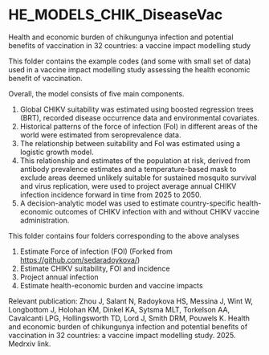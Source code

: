 # HE_MODELS_CHIK_DiseaseVac

Health and economic burden of chikungunya infection and potential benefits of vaccination in 32 countries: a vaccine impact modelling study

This folder contains the example codes (and some with small set of data) used in a vaccine impact modelling study assessing the health economic benefit of vaccination. 

Overall, the model consists of five main components. 
1. Global CHIKV suitability was estimated using boosted regression trees (BRT), recorded disease occurrence data and environmental covariates. 
2. Historical patterns of the force of infection (FoI) in different areas of the world were estimated from seroprevalence data. 
3. The relationship between suitability and FoI was estimated using a logistic growth model. 
4. This relationship and estimates of the population at risk, derived from antibody prevalence estimates and a temperature-based mask to exclude areas deemed unlikely suitable for sustained mosquito survival and virus replication, were used to project average annual CHIKV infection incidence forward in time from 2025 to 2050. 
5. A decision-analytic model was used to estimate country-specific health-economic outcomes of CHIKV infection with and without CHIKV vaccine administration.

This folder contains four folders corresponding to the above analyses
1. Estimate Force of infection (FOI) (Forked from https://github.com/sedaradoykova/)
2. Estimate CHIKV suitability, FOI and incidence
3. Project annual infection
4. Estimate health-economic burden and vaccine impacts

Relevant publication: 
Zhou J, Salant N, Radoykova HS, Messina J, Wint W, Longbottom J, Holohan KM, Dinkel KA, Sytsma MLT, Torkelson AA, Cavalcanti LPG, Hollingsworth TD, Lord J, Smith DRM, Pouwels K. 
Health and economic burden of chikungunya infection and potential benefits of vaccination in 32 countries: a vaccine impact modelling study. 2025. 
Medrxiv link. 
